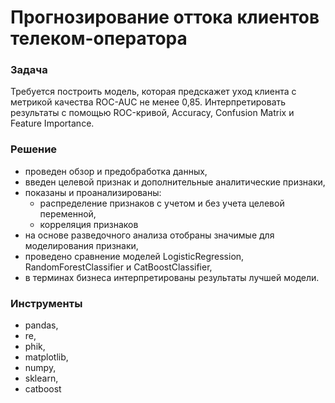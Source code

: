 # Прогнозирование оттока клиентов телеком-оператора

### Задача

Требуется построить модель, которая предскажет уход клиента с метрикой качества ROC-AUC не менее 0,85.
Интерпретировать результаты с помощью ROC-кривой, Accuracy, Confusion Matrix и Feature Importance.

### Решение

- проведен обзор и предобработка данных,
- введен целевой признак и дополнительные аналитические признаки,
- показаны и проанализированы:
  - распределение признаков с учетом и без учета целевой переменной,
  - корреляция признаков
- на основе разведочного анализа отобраны значимые для моделирования признаки,
- проведено сравнение моделей LogisticRegression, RandomForestClassifier и CatBoostClassifier,
- в терминах бизнеса интерпретированы результаты лучшей модели.

### Инструменты

- pandas,
- re,
- phik,
- matplotlib,
- numpy,
- sklearn,
- catboost
